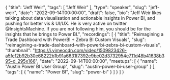{
  "title": "Jeff Weir",
  "tags": [
    "Jeff Weir"
  ],
  "type": "speaker",
  "slug": "jeff-weir",
  "date": "2022-09-14T00:00:00",
  "draft": false,
  "bio": "Jeff Weir likes talking about data visualisation and actionable insights in Power BI, and pushing for better vis & UI/UX. He is very active on twitter @InsightsMachine. If you are not following him, you should be for the insights that he brings to Power BI.",
  "recordings": [
    {
      "title": "Reimagining a Trade Dashboard with PowerBI + Zebra BI Custom Visuals",
      "slug": "reimagining-a-trade-dashboard-with-powerbi-zebra-bi-custom-visuals",
      "thumbnail": "https://i.vimeocdn.com/video/1509823426-a5fef2b92b30e68222b1b91a6631f7392e9be02d3732954e711d48b41638b395-d_295x166",
      "date": "2022-09-14T00:00:00",
      "meetups": [
        {
          "name": "Austin Power BI User Group",
          "slug": "austin-power-bi-user-group"
        }
      ],
      "tags": [
        {
          "name": "Power BI",
          "slug": "power-bi"
        }
      ]
    }
  ]
}